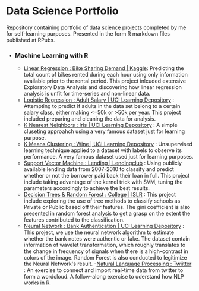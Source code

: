 # Data Science Portfolio


Repository containing portfolio of data science projects completed by me for self-learning purposes. Presented in the form R markdown files published at RPubs.


- ### Machine Learning with R
  - [Linear Regression : Bike Sharing Demand | Kaggle](http://rpubs.com/LeeJunHan/450898): Predicting the total count of bikes rented during each hour using only information available prior to the rental period. This project inlcuded extensive Exploratory Data Analysis and discovering how linear regression analysis is unfit for time-series and non-linear data. 
  - [Logistic Regression : Adult Salary | UCI Learning Depository](http://rpubs.com/LeeJunHan/450142) : Attempting to predict if adults in the data set belong to a certain salary class, either making <=50k or >50k per year. This project included preparing and cleaning the data for analysis.
  - [K Nearest Neighbors : Iris | UCI Learning Depository](http://rpubs.com/LeeJunHan/450973) : A simple cluseting approahch using a very famous dataset just for learning purpose.  
  - [K Means Clustering : Wine | UCI Learning Depository](http://rpubs.com/LeeJunHan/450046) : Unsupervised learning technique applied to a dataset with labels to observe its performance. A very famous dataset used just for learning purposes.
  - [Support Vector Machine : Lending | Lendingclub](http://rpubs.com/LeeJunHan/450085) : Using publicly available lending data from 2007-2010 to classify and predict whether or not the borrower paid back their loan in full. This project include taking advantage of the kernel trick with SVM, tuning the parameters accordingly to achieve the best results.
  - [Decision Trees & Random Forest : College | ISLR](http://rpubs.com/LeeJunHan/451869) : This project include exploring the use of tree methods to classify schools as Private or Public based off their features. The gini coefficient is also presented in random forest analysis to get a grasp on the extent the features contributed to the classification. 
  - [Neural Network : Bank Authentication | UCI Learning Depository](http://rpubs.com/LeeJunHan/451463) : This project, we use the neural network algorithm to estimate whether the bank notes were authentic or fake. The dataset contain information of wavelet transformation, which roughly translates to the change in frequency of signals when there is a high-contrast in colors of the image. Random Forest is also conducted to legitimize the Neural Network's result. 
   -[Natural Language Processing : Twiitter](http://rpubs.com/LeeJunHan/451880) : An exercise to connect and import real-time data from twitter to form a wordcloud. A follow-along exercise to uderstand how NLP works in R. 
